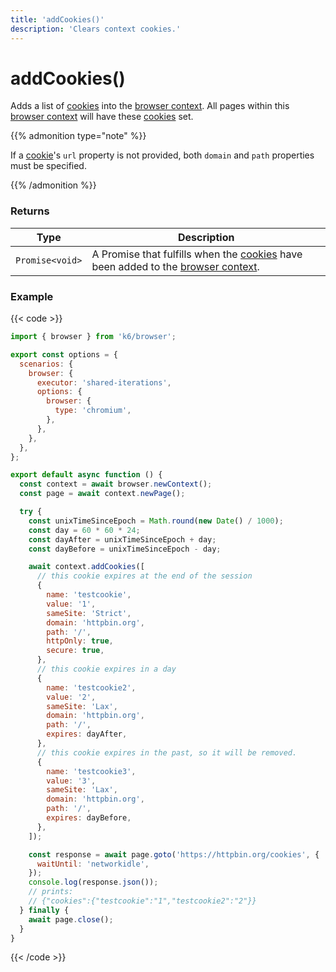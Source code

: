 ```yaml
---
title: 'addCookies()'
description: 'Clears context cookies.'
---
```


# addCookies()

Adds a list of [cookies](https://grafana.com/docs/k6/<K6_VERSION>/javascript-api/k6-experimental/browser/browsercontext/cookie) into the [browser context](https://grafana.com/docs/k6/<K6_VERSION>/javascript-api/k6-experimental/browser/browsercontext/). All pages within this [browser context](https://grafana.com/docs/k6/<K6_VERSION>/javascript-api/k6-experimental/browser/browsercontext/) will have these [cookies](https://grafana.com/docs/k6/<K6_VERSION>/javascript-api/k6-experimental/browser/browsercontext/cookie) set.

{{% admonition type="note" %}}

If a [cookie](https://grafana.com/docs/k6/<K6_VERSION>/javascript-api/k6-experimental/browser/browsercontext/cookie)'s `url` property is not provided, both `domain` and `path` properties must be specified.

{{% /admonition %}}

### Returns

| Type            | Description                                                                                                                                                                                                                                                                                  |
| --------------- | -------------------------------------------------------------------------------------------------------------------------------------------------------------------------------------------------------------------------------------------------------------------------------------------- |
| `Promise<void>` | A Promise that fulfills when the [cookies](https://grafana.com/docs/k6/<K6_VERSION>/javascript-api/k6-experimental/browser/browsercontext/cookie) have been added to the [browser context](https://grafana.com/docs/k6/<K6_VERSION>/javascript-api/k6-experimental/browser/browsercontext/). |

### Example

{{< code >}}

```javascript
import { browser } from 'k6/browser';

export const options = {
  scenarios: {
    browser: {
      executor: 'shared-iterations',
      options: {
        browser: {
          type: 'chromium',
        },
      },
    },
  },
};

export default async function () {
  const context = await browser.newContext();
  const page = await context.newPage();

  try {
    const unixTimeSinceEpoch = Math.round(new Date() / 1000);
    const day = 60 * 60 * 24;
    const dayAfter = unixTimeSinceEpoch + day;
    const dayBefore = unixTimeSinceEpoch - day;

    await context.addCookies([
      // this cookie expires at the end of the session
      {
        name: 'testcookie',
        value: '1',
        sameSite: 'Strict',
        domain: 'httpbin.org',
        path: '/',
        httpOnly: true,
        secure: true,
      },
      // this cookie expires in a day
      {
        name: 'testcookie2',
        value: '2',
        sameSite: 'Lax',
        domain: 'httpbin.org',
        path: '/',
        expires: dayAfter,
      },
      // this cookie expires in the past, so it will be removed.
      {
        name: 'testcookie3',
        value: '3',
        sameSite: 'Lax',
        domain: 'httpbin.org',
        path: '/',
        expires: dayBefore,
      },
    ]);

    const response = await page.goto('https://httpbin.org/cookies', {
      waitUntil: 'networkidle',
    });
    console.log(response.json());
    // prints:
    // {"cookies":{"testcookie":"1","testcookie2":"2"}}
  } finally {
    await page.close();
  }
}
```

{{< /code >}}
